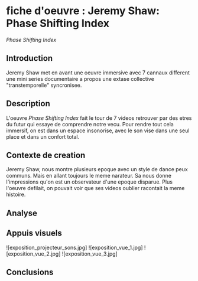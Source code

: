 # fiche d'oeuvre : Jeremy Shaw: Phase Shifting Index

*Phase Shifting Index* 
## Introduction

Jeremy Shaw met en avant une oeuvre immersive avec 7 cannaux different une mini series documentaire a propos une extase collective "transtemporelle" syncronisee.

## Description

L'oeuvre *Phase Shifting Index* fait le tour de 7 videos retrouver par des etres du futur qui essaye de comprendre notre vecu. Pour rendre tout cela immersif, on est dans un espace insonorise, avec le son vise dans une seul place et dans un confort total.

## Contexte de creation

Jeremy Shaw, nous montre plusieurs epoque avec un style de dance peux communs. Mais en allant toujours le meme narateur. Sa nous donne l'impressions qu'on est un observateur d'une epoque disparue. Plus l'oeuvre defilait, on pouvait voir que ses videos oublier racontait la meme histoire.

## Analyse


## Appuis visuels

![exposition_projecteur_sons.jpg]
![exposition_vue_1.jpg]
![exposition_vue_2.jpg]
![exposition_vue_3.jpg]
## Conclusions
